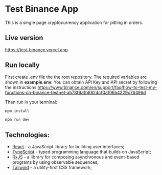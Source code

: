 # Test Binance App

This is a single page cryptocurrency application for pitting in orders.

## Live version

https://test-binance.vercel.app

## Run locally

First create .env file the the root repository. The required variables are shown in **example.env**.
You can obtain API Key and API secret by following the instructions https://www.binance.com/en/support/faq/how-to-test-my-functions-on-binance-testnet-ab78f9a1b8824cf0a106b4229c76496d

Then run in your terminal:

```bash
npm install
```

```bash
npm run dev
```

## Technologies:

-   [React](https://reactjs.org) - a JavaScript library for building user interfaces;
-   [TypeScript](https://typescriptlang.org) - typed programming language that builds on JavaScript;
-   [RxJS](https://rxjs.dev) - a library for composing asynchronous and event-based programs by using observable sequences;
-   [Tailwind](https://tailwindui.com) - a utility-first CSS framework;
